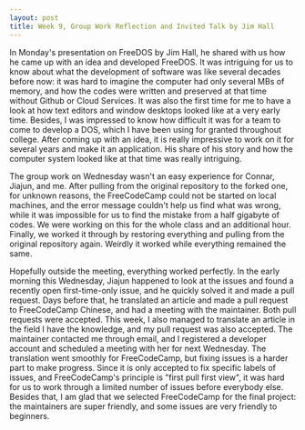 ```yaml
---
layout: post
title: Week 9, Group Work Reflection and Invited Talk by Jim Hall
---
```




In Monday's presentation on FreeDOS by Jim Hall, he shared with us how he came up with an idea and developed FreeDOS. It was intriguing for us to know about what the development of software was like several decades before now: it was hard to imagine the computer had only several MBs of memory, and how the codes were written and preserved at that time without Github or Cloud Services. It was also the first time for me to have a look at how text editors and window desktops looked like at a very early time. Besides, I was impressed to know how difficult it was for a team to come to develop a DOS, which I have been using for granted throughout college. After coming up with an idea, it is really impressive to work on it for several years and make it an application. His share of his story and how the computer system looked like at that time was really intriguing.

The group work on Wednesday wasn't an easy experience for Connar, Jiajun, and me. After pulling from the original repository to the forked one, for unknown reasons, the FreeCodeCamp could not be started on local machines, and the error message couldn't help us find what was wrong, while it was impossible for us to find the mistake from a half gigabyte of codes. We were working on this for the whole class and an additional hour. Finally, we worked it through by restoring everything and pulling from the original repository again. Weirdly it worked while everything remained the same.

Hopefully outside the meeting, everything worked perfectly. In the early morning this Wednesday, Jiajun happened to look at the issues and found a recently open first-time-only issue, and he quickly solved it and made a pull request. Days before that, he translated an article and made a pull request to FreeCodeCamp Chinese, and had a meeting with the maintainer. Both pull requests were accepted. This week, I also managed to translate an article in the field I have the knowledge, and my pull request was also accepted. The maintainer contacted me through email, and I registered a developer account and scheduled a meeting with her for next Wednesday. The translation went smoothly for FreeCodeCamp, but fixing issues is a harder part to make progress. Since it is only accepted to fix specific labels of issues, and FreeCodeCamp's principle is "first pull first view", it was hard for us to work through a limited number of issues before everybody else. Besides that, I am glad that we selected FreeCodeCamp for the final project: the maintainers are super friendly, and some issues are very friendly to beginners.
